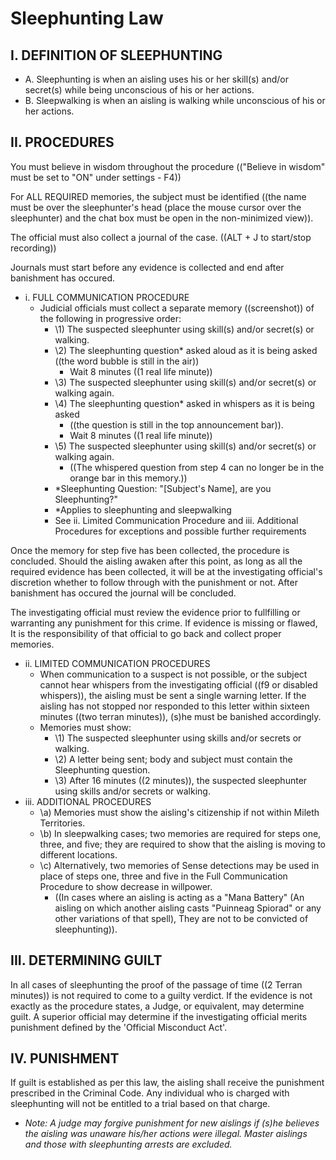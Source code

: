 # Sleephunting Law

## I. DEFINITION OF SLEEPHUNTING

- A. Sleephunting is when an aisling uses his or her skill(s) and/or secret(s) while being unconscious of his or her actions.
- B. Sleepwalking is when an aisling is walking while unconscious of his or her actions.

## II. PROCEDURES

You must believe in wisdom throughout the procedure (("Believe in wisdom" must be set to "ON" under settings - F4))

For ALL REQUIRED memories, the subject must be identified ((the name must be over the sleephunter's head (place the mouse cursor over the sleephunter) and the chat box must be open in the non-minimized view)).

The official must also collect a journal of the case. ((ALT + J to start/stop recording))

Journals must start before any evidence is collected and end after banishment has occured.

- i. FULL COMMUNICATION PROCEDURE
  - Judicial officials must collect a separate memory ((screenshot)) of the following in progressive order:
    - \1) The suspected sleephunter using skill(s) and/or secret(s) or walking.
    - \2) The sleephunting question\* asked aloud as it is being asked ((the word bubble is still in the air))
      - Wait 8 minutes ((1 real life minute))
    - \3) The suspected sleephunter using skill(s) and/or secret(s) or walking again.
    - \4) The sleephunting question\* asked in whispers as it is being asked
      - ((the question is still in the top announcement bar)).
      - Wait 8 minutes ((1 real life minute))
    - \5) The suspected sleephunter using skill(s) and/or secret(s) or walking again.
      - ((The whispered question from step 4 can no longer be in the orange bar in this memory.))
    - \*Sleephunting Question: "[Subject's Name], are you Sleephunting?"
    - \*Applies to sleephunting and sleepwalking
    - See ii. Limited Communication Procedure and iii. Additional Procedures for exceptions and possible further requirements

Once the memory for step five has been collected, the procedure is concluded. Should the aisling awaken after this point, as long as all the required evidence has been collected, it will be at the investigating official's discretion whether to follow through with the punishment or not. After banishment has occured the journal will be concluded.

The investigating official must review the evidence prior to fullfilling or warranting any punishment for this crime. If evidence is missing or flawed, It is the responsibility of that official to go back and collect proper memories.

- ii. LIMITED COMMUNICATION PROCEDURES
  - When communication to a suspect is not possible, or the subject cannot hear whispers from the investigating official ((f9 or disabled whispers)), the aisling must be sent a single warning letter. If the aisling has not stopped nor responded to this letter within sixteen minutes ((two terran minutes)), (s)he must be banished accordingly.
  - Memories must show:
    - \1) The suspected sleephunter using skills and/or secrets or walking.
    - \2) A letter being sent; body and subject must contain the Sleephunting question.
    - \3) After 16 minutes ((2 minutes)), the suspected sleephunter using skills and/or secrets or walking.
- iii. ADDITIONAL PROCEDURES
  - \a) Memories must show the aisling's citizenship if not within Mileth Territories.
  - \b) In sleepwalking cases; two memories are required for steps one, three, and five; they are required to show that the aisling is moving to different locations.
  - \c) Alternatively, two memories of Sense detections may be used in place of steps one, three and five in the Full Communication Procedure to show decrease in willpower.
    - ((In cases where an aisling is acting as a "Mana Battery" (An aisling on which another aisling casts "Puinneag Spiorad" or any other variations of that spell), They are not to be convicted of sleephunting)).

## III. DETERMINING GUILT

In all cases of sleephunting the proof of the passage of time ((2 Terran minutes)) is not required to come to a guilty verdict. If the evidence is not exactly as the procedure states, a Judge, or equivalent, may determine guilt. A superior official may determine if the investigating official merits punishment defined by the 'Official Misconduct Act'.

## IV. PUNISHMENT

If guilt is established as per this law, the aisling shall receive the punishment prescribed in the Criminal Code. Any individual who is charged with sleephunting will not be entitled to a trial based on that charge.

- _Note: A judge may forgive punishment for new aislings if (s)he believes the aisling was unaware his/her actions were illegal. Master aislings and those with sleephunting arrests are excluded._
